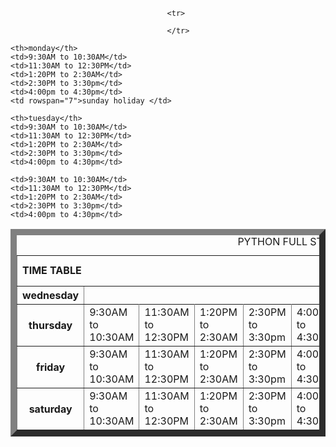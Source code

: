 <!DOCTYPE html>
<html>
<head></head>
<body>
<table border="10px">
    <caption>PYTHON FULL STACK CLASSES TIME TABLE</caption>
                                       <td colspan="8"><b>TIME TABLE</b></td>


                                       <tr>
<th>python</th>
<th>html</th>
<th>css</th>
<td rowspan="7">lunch 12:30 to 1:20pm</td>
<th>communication</th>
<th>appitude</th>
<th>java script</th>



                                       </tr>
<tr>
    

    
    <th>monday</th>
    <td>9:30AM to 10:30AM</td>
    <td>11:30AM to 12:30PM</td>
    <td>1:20PM to 2:30AM</td>
    <td>2:30PM to 3:30pm</td>
    <td>4:00pm to 4:30pm</td>
    <td rowspan="7">sunday holiday </td>
    

</tr>


<tr>
    
    <th>tuesday</th>
    <td>9:30AM to 10:30AM</td>
    <td>11:30AM to 12:30PM</td>
    <td>1:20PM to 2:30AM</td>
    <td>2:30PM to 3:30pm</td>
    <td>4:00pm to 4:30pm</td>
    

</tr>

<tr>
    <th>wednesday</th>
    
    <td>9:30AM to 10:30AM</td>
    <td>11:30AM to 12:30PM</td>
    <td>1:20PM to 2:30AM</td>
    <td>2:30PM to 3:30pm</td>
    <td>4:00pm to 4:30pm</td>
    


</tr>
<tr>
    <th>thursday</th>
    <td>9:30AM to 10:30AM</td>
    <td>11:30AM to 12:30PM</td>
    <td>1:20PM to 2:30AM</td>
    <td>2:30PM to 3:30pm</td>
    <td>4:00pm to 4:30pm</td>
    
</tr>
<tr>
    <th>friday</th>
    <td>9:30AM to 10:30AM</td>
    <td>11:30AM to 12:30PM</td>
    <td>1:20PM to 2:30AM</td>
    <td>2:30PM to 3:30pm</td>
    <td>4:00pm to 4:30pm</td>
    
</tr>

<tr> 
    <th>saturday</th>
    <td>9:30AM to 10:30AM</td>
    <td>11:30AM to 12:30PM</td>
    <td>1:20PM to 2:30AM</td>
    <td>2:30PM to 3:30pm</td>
    <td>4:00pm to 4:30pm</td>
</tr>




</table>



</html>
